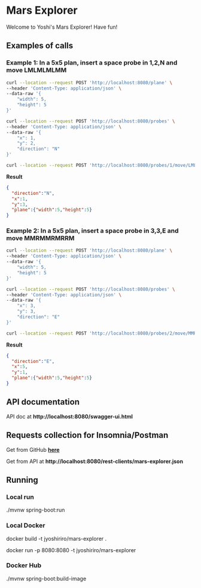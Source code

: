 # Mars Explorer

Welcome to Yoshi's Mars Explorer! Have fun!

## Examples of calls

### Example 1: In a 5x5 plan, insert a space probe in 1,2,N and move LMLMLMLMM
```sh
curl --location --request POST 'http://localhost:8080/plane' \
--header 'Content-Type: application/json' \
--data-raw '{
    "width": 5,
    "height": 5
}'
```

```sh
curl --location --request POST 'http://localhost:8080/probes' \
--header 'Content-Type: application/json' \
--data-raw '{
    "x": 1,
    "y": 2,
    "direction": "N"
}'
```

```sh
curl --location --request POST 'http://localhost:8080/probes/1/move/LMLMLMLMM'
```

**Result**

```json
{
  "direction":"N",
  "x":1,
  "y":3,
  "plane":{"width":5,"height":5}
}
```

### Example 2: In a 5x5 plan, insert a space probe in 3,3,E and move MMRMMRMRRM
```sh
curl --location --request POST 'http://localhost:8080/plane' \
--header 'Content-Type: application/json' \
--data-raw '{
    "width": 5,
    "height": 5
}'
```

```sh
curl --location --request POST 'http://localhost:8080/probes' \
--header 'Content-Type: application/json' \
--data-raw '{
    "x": 3,
    "y": 3,
    "direction": "E"
}'
```

```sh
curl --location --request POST 'http://localhost:8080/probes/2/move/MMRMMRMRRM'
```

**Result**

```json
{
  "direction":"E",
  "x":5,
  "y":1,
  "plane":{"width":5,"height":5}
}
```

## API documentation
API doc at **http://localhost:8080/swagger-ui.html**

## Requests collection for Insomnia/Postman

Get from GitHub **[here](src/main/resources/static/rest-clients/mars-explorer.json)**

Get from API at **http://localhost:8080/rest-clients/mars-explorer.json**  

## Running

### Local run
./mvnw spring-boot:run

### Local Docker
docker build -t jyoshiriro/mars-explorer .

docker run -p 8080:8080 -t jyoshiriro/mars-explorer

### Docker Hub
./mvnw spring-boot:build-image